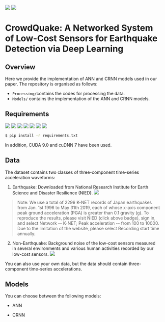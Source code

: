 ![](https://img.shields.io/badge/license-GPL--3.0-blue)
[![](https://img.shields.io/badge/Python-3.7.2-green)](https://www.python.org/downloads/release/python-372/)

# CrowdQuake: A Networked System of Low-Cost Sensors for Earthquake Detection via Deep Learning

<!---This is a Python3 implementation of Convolutional Recurrent Neural Networks for the task of binary classification of seismic detection, as described in our paper.--> 

## Overview

Here we provide the implementation of ANN and CRNN models used in our paper. The repository is organised as follows:
* ```Processing/```contains the codes for processing the data.
* ```Models/``` contains the implementation of the ANN and CRNN models.


## Requirements
<!---*tensorflow (1.14)--> 
<!---* Keras (2.2.4)--> 
<!---* scikit-learn (0.21.2)--> 
<!---* pandas (0.24.1)--> 
<!---* numpy (1.16.1)--> 
<!---* obspy (1.1.1)--> 
<!---* matplotlib (3.0.3)--> 


[![](https://img.shields.io/badge/tensorflow-1.14-green)](https://www.tensorflow.org/)
[![](https://img.shields.io/badge/Keras-2.2.4-green)](https://keras.io/)
[![](https://img.shields.io/badge/scikit--learn-0.21.2-green)](https://scikit-learn.org/stable/index.html)
[![](https://img.shields.io/badge/pandas-0.24.1-green)](https://pandas.pydata.org/pandas-docs/stable/index.html)
[![](https://img.shields.io/badge/numpy-1.16.1-green)](https://numpy.org/devdocs/index.html)
[![](https://img.shields.io/badge/obspy-1.1.1-green)](https://docs.obspy.org/)
[![](https://img.shields.io/badge/matplotlib-3.0.3-green)](https://matplotlib.org/3.0.3/index.html)

```bash
$ pip install -r requirements.txt
```

In addition, CUDA 9.0 and cuDNN 7 have been used.


## Data
The dataset contains two classes of three-component time-series acceleration waveforms:
1. Earthquake: Downloaded from National Research Institute for Earth Science and Disaster Resilience (NIED).
    [![](https://img.shields.io/badge/downloads-Earthquake-yellow)](http://www.kyoshin.bosai.go.jp/kyoshin/data/index_en.html)

> Note: We use a total of 2299 K-NET records of Japan earthquakes from Jan. 1st 1996 to May 31th 2019, each of whose x-axis component peak ground acceleration (PGA) is greater than 0.1 gravity (g). To reproduce the results, please visit NIED (click above badge), sign in, and select Network -- K-NET; Peak acceleration -- from 100 to 10000. Due to the limitation of the website, please select Recording start time annually.

2. Non-Earthquake: Background noise of the low-cost sensors measured in several environments and various human activities recorded by our low-cost sensors.
    ![](https://img.shields.io/badge/downloads-Non--Earthquake-yellow)

You can also use your own data, but the data should contain three-component time-series accelerations.

## Models

You can choose between the following models: 
* ANN
<!---* CNN--> 
* CRNN

<!---## Running the code--> 

<!---## Cite--> 

<!---Please cite our paper if you use this code in your own work:--> 
